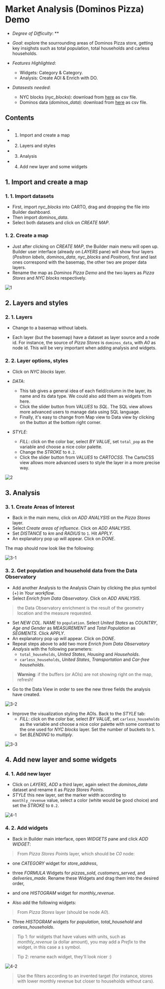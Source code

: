# Market Analysis (Dominos Pizza) Demo

* *Degree of Difficulty*: **

* *Goal*: explore the sourrounding areas of Dominos Pizza store, getting key insighsts such as total population, total households and carless households.

* *Features Highlighted*:
  * Widgets: Category & Category.
  * Analysis: Create AOI & Enrich with DO.

* *Datasests needed*:
  * NYC blocks (*nyc_blocks*): download from [here](https://team.carto.com/u/builder-demo/tables/nyc_blocks/public) as csv file.
  * Dominos data (*dominos_data*): download from [here](https://team.carto.com/u/builder-demo/tables/dominos_data/public) as csv file.


## Contents


<!-- MarkdownTOC -->

- 1. Import and create a map
- 2. Layers and styles
- 3. Analysis
- 4. Add new layer and some widgets

<!-- /MarkdownTOC -->


## 1. Import and create a map

### 1. 1. Import datasets

* First, import *nyc_blocks* into CARTO, drag and dropping the file into Builder dashboard.
* Then import *dominos_data*.
* Select both datasets and click on *CREATE MAP*.

### 1. 2. Create a map

* Just after clicking on *CREATE MAP*, the Builder main menu will open up. Builder user interface (already on *LAYERS* pane) will show four layers (*Positron labels*, *dominos_data*, *nyc_blocks* and *Positron*), first and last ones correspond with the basemap, the other two are proper data layers.
* Rename the map as *Dominos Pizza Demo* and the two layers as *Pizza Stores* and *NYC blocks* respectively.

![1](https://cloud.githubusercontent.com/assets/5215798/17518721/55f08e8c-5e49-11e6-985e-d84e52daa0cc.png)

## 2. Layers and styles

### 2. 1. Layers

* Change to a basemap without labels.

* Each layer (but the basemap) have a dataset as layer source and a node id. For instance, the source of *Pizza Stores* is `dominos_data`, with *A0* as node id. This will be very important when adding analysis and widgets.

### 2. 2. Layer options, styles

* Click on *NYC blocks* layer.

* *DATA*:
  * This tab gives a general idea of each field/column in the layer, its name and its data type. We could also add them as widgets from here.
  * Click the slider button from *VALUES* to *SQL*. The SQL view allows more advanced users to manage data using SQL language.
  * Finally, it's easy to change from Map view to Data view by clicking on the button at the bottom right corner.

* *STYLE*:
  * *FILL*: click on the color bar, select *BY VALUE*, set `total_pop` as the variable and choose a nice color palette.
  * Change the *STROKE* to `0.2`.
  * Click the slider button from *VALUES* to *CARTOCSS*. The CartoCSS view allows more advanced users to style the layer in a more precise way.

![2](https://cloud.githubusercontent.com/assets/5215798/17518737/6577ab2e-5e49-11e6-84be-4e28c764fbbf.png)

## 3. Analysis

### 3. 1. Create Areas of Interest

* Back in the main menu, click on *ADD ANALYSIS* on the *Pizza Stores* layer.
* Select *Create areas of influence*. Click on *ADD ANALYSIS*.
* Set *DISTANCE* to *km* and *RADIUS* to `1`. Hit *APPLY*.
* An explanatory pop up will appear. Click on *DONE*.

The map should now look like the following:

![3-1](https://cloud.githubusercontent.com/assets/5215798/17518746/6c3e1b5a-5e49-11e6-80b3-9127b8c9afbf.png)

### 3. 2. Get population and household data from the Data Observatory

* Add another Analysis to the Analysis Chain by clicking the plus symbol (+) in *Your workflow*.
* Select *Enrich from Data Observatory*. Click on *ADD ANALYSIS*.

> the Data Observatory enrichment is the result of the geometry location and the measure requested.

* Set *NEW COL. NAME* to `population`. Select *United States* as *COUNTRY*, *Age and Gender* as *MEASUREMENT* and *Total Population* as *SEGMENTS*. Click *APPLY*.
* An explanatory pop up will appear. Click on *DONE*.
* Repeat steps above to add two more *Enrich from Data Observatory Analysis* with the following parameters:
  * `total_households`, *United States*, *Housing* and *Households*.
  * `carless_households`, *United States*, *Transportation* and *Car-free households*.

> **Warning**: if the buffers (or AOIs) are not showing right on the map, refresh!

* Go to the Data View in order to see the new three fields the analysis have created.

![3-2](https://cloud.githubusercontent.com/assets/5215798/17518748/6eb4c172-5e49-11e6-8dd3-433c690ba827.png)

* Improve the visualization styling the AOIs. Back to the *STYLE* tab:
  * *FILL*: click on the color bar, select *BY VALUE*, set `carless_households` as the variable and choose a nice color palette with some contrast to the one used for *NYC blocks* layer. Set the number of buckets to `5`.
  * Set *BLENDING* to *multiply*.

![3-3](https://cloud.githubusercontent.com/assets/5215798/17518751/707e4bcc-5e49-11e6-9206-ff566970f7e6.png)

## 4. Add new layer and some widgets

### 4. 1. Add new layer

* Click on *LAYERS*, *ADD* a third layer, again select the *dominos_data* dataset and rename it as *Pizza Stores Points*.
* *STYLE* this new layer, set the marker width according to `monthly_revenue` value, select a color (white would be good choice) and set the *STROKE* to `0.2`.

![4-1](https://cloud.githubusercontent.com/assets/5215798/17518753/721eeb3a-5e49-11e6-9e90-ba24880aeb5d.png)

### 4. 2. Add widgets

* Back in Builder main interface, open *WIDGETS* pane and click *ADD WIDGET*:

> From *Pizza Stores Points* layer, which should be *C0* node:

  * one *CATEGORY* widget for *store_address*,
  * three *FORMULA* Widgets for *pizzas_sold*, *customers_served*, and *deliveries_made*. Rename these Widgets and drag them into the desired order,
  * and one *HISTOGRAM* widget for *monthly_revenue*.

* Also add the following widgets:

> From *Pizza Stores* layer (should be node *A0*).

  * Three *HISTOGRAM* widgets for *population*, *total_household* and *carless_households*.

> Tip 1: for widgets that have values with units, such as *monthly_revenue* (a dollar amount), you may add a *Prefix* to the widget, in this case a `$` symbol.

> Tip 2: rename each widget, they'll look nicer :)

![4-2](https://cloud.githubusercontent.com/assets/5215798/17518755/73942ed0-5e49-11e6-961b-d5d9a7a9db8f.png)

> Use the filters according to an invented target (for instance, stores with lower monthly revenue but closer to households without cars).

